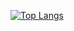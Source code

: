 [![Top Langs](https://github-readme-stats.vercel.app/api/top-langs/?username=npavlove)](https://github.com/npavlove/github-readme-stats)

